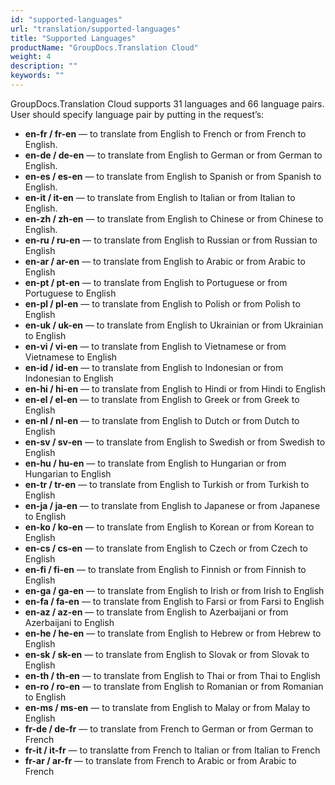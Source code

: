 ```yaml
---
id: "supported-languages"
url: "translation/supported-languages"
title: "Supported Languages"
productName: "GroupDocs.Translation Cloud"
weight: 4
description: ""
keywords: ""
---
```


GroupDocs.Translation Cloud supports 31 languages and 66 language pairs. User should specify language pair by putting in the request’s:

* **en-fr / fr-en** — to translate from English to French or from French to English.
* **en-de / de-en** — to translate from English to German or from German to English.
* **en-es / es-en** — to translate from English to Spanish or from Spanish to English.
* **en-it / it-en** — to translate from English to Italian or from Italian to English.
* **en-zh / zh-en** — to translate from English to Chinese or from Chinese to English. 
* **en-ru / ru-en** — to translate from English to Russian or from Russian to English
* **en-ar / ar-en** — to translate from English to Arabic or from Arabic to English 
* **en-pt / pt-en** — to translate from English to Portuguese or from Portuguese to English
* **en-pl / pl-en** — to translate from English to Polish or from Polish to English
* **en-uk / uk-en** — to translate from English to Ukrainian or from Ukrainian to English
* **en-vi / vi-en** — to translate from English to Vietnamese or from Vietnamese to English
* **en-id / id-en** — to translate from English to Indonesian or from Indonesian to English
* **en-hi / hi-en** — to translate from English to Hindi or from Hindi to English
* **en-el / el-en** — to translate from English to Greek or from Greek to English
* **en-nl / nl-en** — to translate from English to Dutch or from Dutch to English
* **en-sv / sv-en** — to translate from English to Swedish or from Swedish to English
* **en-hu / hu-en** — to translate from English to Hungarian or from Hungarian to English
* **en-tr / tr-en** — to translate from English to Turkish or from Turkish to English
* **en-ja / ja-en** — to translate from English to Japanese or from Japanese to English
* **en-ko / ko-en** — to translate from English to Korean or from Korean to English
* **en-cs / cs-en** — to translate from English to Czech or from Czech to English
* **en-fi / fi-en** — to translate from English to Finnish or from Finnish to English
* **en-ga / ga-en** — to translate from English to Irish or from Irish to English
* **en-fa / fa-en** — to translate from English to Farsi or from Farsi to English
* **en-az / az-en** — to translate from English to Azerbaijani or from Azerbaijani to English
* **en-he / he-en** — to translate from English to Hebrew or from Hebrew to English
* **en-sk / sk-en** — to translate from English to Slovak or from Slovak to English
* **en-th / th-en** — to translate from English to Thai or from Thai to English
* **en-ro / ro-en** — to translate from English to Romanian or from Romanian to English
* **en-ms / ms-en** — to translate from English to Malay or from Malay to English
* **fr-de / de-fr** — to translate from French to German or from German to French
* **fr-it / it-fr** — to translatte from French to Italian or from Italian to French
* **fr-ar / ar-fr** — to translate from French to Arabic or from Arabic to French
